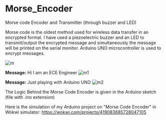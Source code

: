# Morse_Encoder
Morse code Encoder and Transmitter (through buzzer and LED)

Morse code is the oldest method used for wireless data transfer in an encrypted format. 
I have used a piezoelectric buzzer and an LED to transmit/output the encrypted message and simultaneously the message will be printed on the serial monitor.
Arduino UNO microcontroller is used to encrypt messages.

![m](https://github.com/user-attachments/assets/03381874-a11c-4bb2-937a-4c2d670482ea)

**Message:** Hi I am an ECE Engineer
![m1](https://github.com/user-attachments/assets/ee9ba9ad-c4b8-42e8-b3a7-550c4635289b)

**Message:** Just playing with Arduino UNO
![m2](https://github.com/user-attachments/assets/eeead350-10a9-44b1-93b3-c17db87f96f4)

The Logic Behind the Morse Code Encoder is given in the Arduino sketch (file with .ino extension)

Here is the simulation of my Arduino project on "Morse Code Encoder" in Wokwi simulator:
https://wokwi.com/projects/419083685728047105

